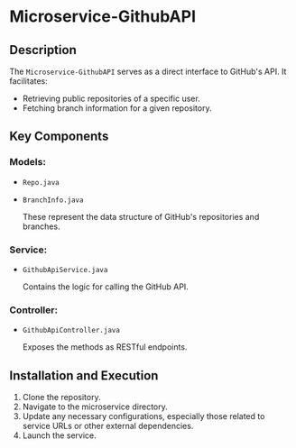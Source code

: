 # Microservice-GithubAPI

## Description

The `Microservice-GithubAPI` serves as a direct interface to GitHub's API. It facilitates:

- Retrieving public repositories of a specific user.
- Fetching branch information for a given repository.

## Key Components

### Models:
- `Repo.java`
- `BranchInfo.java`

  These represent the data structure of GitHub's repositories and branches.

### Service:
- `GithubApiService.java`

  Contains the logic for calling the GitHub API.

### Controller:
- `GithubApiController.java`

  Exposes the methods as RESTful endpoints.

## Installation and Execution

1. Clone the repository.
2. Navigate to the microservice directory.
3. Update any necessary configurations, especially those related to service URLs or other external dependencies.
4. Launch the service.
